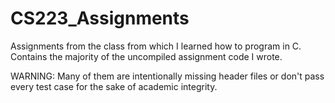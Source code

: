 # CS223_Assignments

Assignments from the class from which I learned how to program in C. Contains the majority of the uncompiled assignment code I wrote.

WARNING: Many of them are intentionally missing header files or don't pass every test case for the sake of academic integrity.